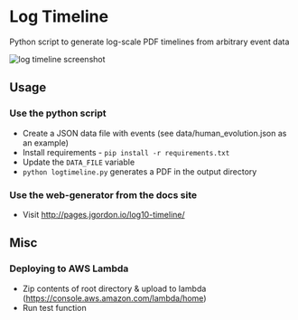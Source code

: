 # Log Timeline

Python script to generate log-scale PDF timelines from arbitrary event data

![log timeline screenshot](https://github.com/onejgordon/log10-timeline/blob/master/static/screenshot.png)

## Usage

### Use the python script

* Create a JSON data file with events (see data/human_evolution.json as an example)
* Install requirements - `pip install -r requirements.txt`
* Update the `DATA_FILE` variable
* `python logtimeline.py` generates a PDF in the output directory

### Use the web-generator from the docs site

* Visit http://pages.jgordon.io/log10-timeline/

## Misc

### Deploying to AWS Lambda

* Zip contents of root directory & upload to lambda (https://console.aws.amazon.com/lambda/home)
* Run test function